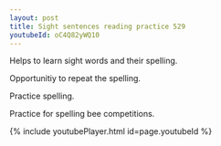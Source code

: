 ```yaml
---
layout: post
title: Sight sentences reading practice 529
youtubeId: oC4Q82yWQ10
---
```

 
 
Helps to learn sight words and their spelling.

Opportunitiy to repeat the spelling. 

Practice spelling. 
 
Practice for spelling bee competitions. 
 
{% include youtubePlayer.html id=page.youtubeId %}
 
 
